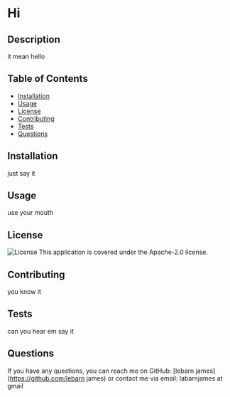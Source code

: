 # Hi

## Description
it mean hello

## Table of Contents
- [Installation](#installation)
- [Usage](#usage)
- [License](#license)
- [Contributing](#contributing)
- [Tests](#tests)
- [Questions](#questions)

## Installation
just say it 

## Usage
use your mouth

## License
![License](https://img.shields.io/badge/license-Apache-2.0-brightgreen)
This application is covered under the Apache-2.0 license.

## Contributing
you know it

## Tests
can you hear em say it

## Questions
If you have any questions, you can reach me on GitHub: [lebarn james](https://github.com/lebarn james)
or contact me via email: labarnjames at gmail
